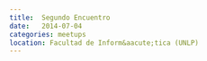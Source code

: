 ```yaml
---
title:  Segundo Encuentro
date:   2014-07-04
categories: meetups
location: Facultad de Inform&aacute;tica (UNLP)
---
```


